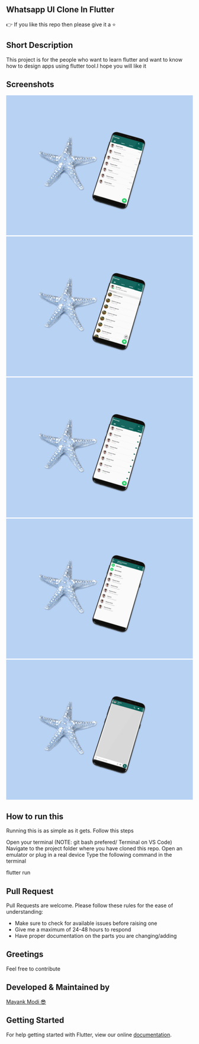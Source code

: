 ## Whatsapp UI Clone In Flutter 

👉 If you like this repo then please give it a ⭐️

## Short Description

This project is for the people who want to learn flutter and want to know how to design apps using flutter tool.I hope you will like it

## Screenshots
![Chat Tab Screen](https://github.com/mmodi97/whatsappui_clone/blob/master/lib/Screenshots/smartphone-mockup-with-sea-star.png?raw=true "Homescreen")
![Status Tab Screen](https://github.com/mmodi97/whatsappui_clone/blob/master/lib/Screenshots/smartphone-mockup-with-sea-star%20(1).png?raw=true)
![Calls Tab Screen](https://github.com/mmodi97/whatsappui_clone/blob/master/lib/Screenshots/smartphone-mockup-with-sea-star%20(2).png?raw=true)
![Select Contact](https://github.com/mmodi97/whatsappui_clone/blob/master/lib/Screenshots/smartphone-mockup-with-sea-star%20(3).png?raw=true)
![Chat Screen](https://github.com/mmodi97/whatsappui_clone/blob/master/lib/Screenshots/smartphone-mockup-with-sea-star%20(4).png?raw=true)


## How to run this
Running this is as simple as it gets. Follow this steps

Open your terminal (NOTE: git bash prefered/ Terminal on VS Code)
Navigate to the project folder where you have cloned this repo.
Open an emulator or plug in a real device
Type the following command in the terminal

flutter run


## Pull Request
Pull Requests are welcome. Please follow these rules for the ease of understanding:

<ul>
<li>Make sure to check for available issues before raising one</li>
<li>Give me a maximum of 24-48 hours to respond</li>
<li>Have proper documentation on the parts you are changing/adding</li>
</ul>

## Greetings
Feel free to contribute

## Developed & Maintained by

<a href="https://github.com/mmodi97">Mayank Modi 😎 </a>


## Getting Started
For help getting started with Flutter, view our online <a href="https://flutter.dev/docs">documentation</a>.
